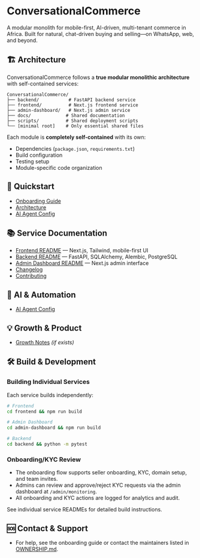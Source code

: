 # ConversationalCommerce

A modular monolith for mobile-first, AI-driven, multi-tenant commerce in Africa. Built for natural, chat-driven buying and selling—on WhatsApp, web, and beyond.

## 🏗️ Architecture

ConversationalCommerce follows a **true modular monolithic architecture** with self-contained services:

```
ConversationalCommerce/
├── backend/           # FastAPI backend service
├── frontend/          # Next.js frontend service
├── admin-dashboard/   # Next.js admin service
├── docs/             # Shared documentation
├── scripts/          # Shared deployment scripts
└── [minimal root]    # Only essential shared files
```

Each module is **completely self-contained** with its own:
- Dependencies (`package.json`, `requirements.txt`)
- Build configuration
- Testing setup
- Module-specific code organization

## 🚀 Quickstart
- [Onboarding Guide](/docs/ONBOARDING_GUIDE.md)
- [Architecture](/docs/ARCHITECTURE.md)
- [AI Agent Config](/docs/AI_AGENT_CONFIG.md)

## 📚 Service Documentation
- [Frontend README](frontend/README.md) — Next.js, Tailwind, mobile-first UI
- [Backend README](backend/README.md) — FastAPI, SQLAlchemy, Alembic, PostgreSQL
- [Admin Dashboard README](admin-dashboard/README.md) — Next.js admin interface
- [Changelog](/docs/CHANGELOG.md)
- [Contributing](/docs/CONTRIBUTING.md)

## 🤖 AI & Automation
- [AI Agent Config](/docs/AI_AGENT_CONFIG.md)

## 💡 Growth & Product
- [Growth Notes](/docs/GROWTH_NOTES.md) *(if exists)*

## 🛠️ Build & Development

### Building Individual Services
Each service builds independently:

```bash
# Frontend
cd frontend && npm run build

# Admin Dashboard
cd admin-dashboard && npm run build

# Backend
cd backend && python -m pytest
```

### Onboarding/KYC Review
- The onboarding flow supports seller onboarding, KYC, domain setup, and team invites.
- Admins can review and approve/reject KYC requests via the admin dashboard at `/admin/monitoring`.
- All onboarding and KYC actions are logged for analytics and audit.

See individual service READMEs for detailed build instructions.

## 🆘 Contact & Support
- For help, see the onboarding guide or contact the maintainers listed in [OWNERSHIP.md](/docs/OWNERSHIP.md).
